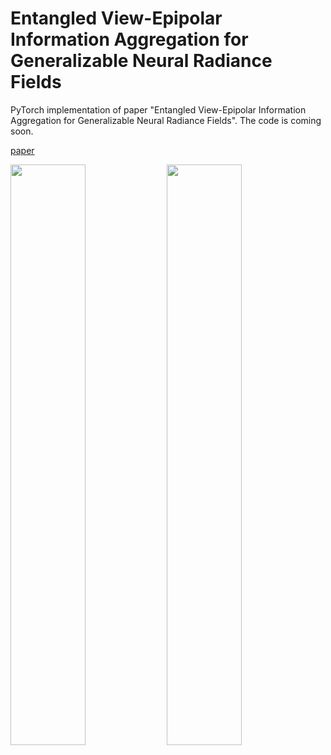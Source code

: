 # Entangled View-Epipolar Information Aggregation for Generalizable Neural Radiance Fields

PyTorch implementation of paper "Entangled View-Epipolar Information Aggregation for Generalizable Neural Radiance Fields". The code is coming soon.

[paper](https://arxiv.org/abs/2311.11845)

<p float="left">
  <img src="assets/desk.gif" width="48.8%" />
  <img src="assets/horns.gif" width="48.8%" /> 
</p>
